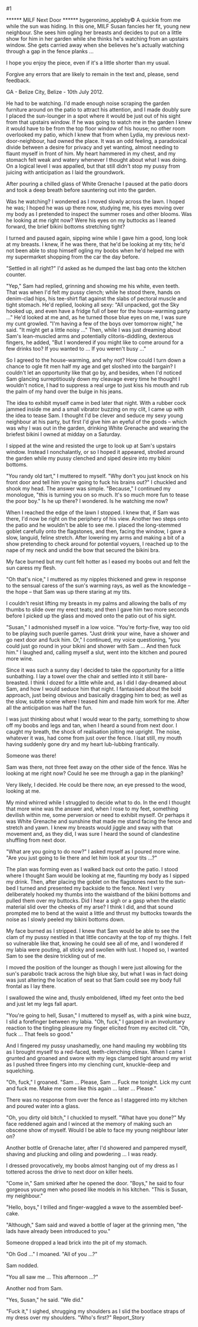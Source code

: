 #1 

 

 ****** MILF Next Door ****** bygeronimo_appleby© A quickie from me while the sun was hiding. In this one, MILF Susan fancies her fit, young new neighbour. She sees him ogling her breasts and decides to put on a little show for him in her garden while she thinks he's watching from an upstairs window. She gets carried away when she believes he's actually watching through a gap in the fence planks ... 

 I hope you enjoy the piece, even if it's a little shorter than my usual. 

 Forgive any errors that are likely to remain in the text and, please, send feedback. 

 GA - Belize City, Belize - 10th July 2012. 

 

 

 He had to be watching. I'd made enough noise scraping the garden furniture around on the patio to attract his attention, and I made doubly sure I placed the sun-lounger in a spot where it would be just out of his sight from that upstairs window. If he was going to watch me in the garden I knew it would have to be from the top floor window of his house; no other room overlooked my patio, which I knew that from when Lydia, my previous next-door-neighbour, had owned the place. It was an odd feeling, a paradoxical divide between a desire for privacy and yet wanting, almost needing to flaunt myself in front of him. My heart hammered in my chest, and my stomach felt weak and watery whenever I thought about what I was doing. On a logical level I was appalled, but that still didn't stop my pussy from juicing with anticipation as I laid the groundwork. 

 After pouring a chilled glass of White Grenache I paused at the patio doors and took a deep breath before sauntering out into the garden. 

 Was he watching? I wondered as I moved slowly across the lawn. I hoped he was; I hoped he was up there now, studying me, his eyes moving over my body as I pretended to inspect the summer roses and other blooms. Was he looking at me right now? Were his eyes on my buttocks as I leaned forward, the brief bikini bottoms stretching tight? 

 I turned and paused again, sipping wine while I gave him a good, long look at my breasts. I knew, if he was there, that he'd be looking at my tits; he'd not been able to stop himself ogling my boobs when he'd helped me with my supermarket shopping from the car the day before. 

 "Settled in all right?" I'd asked as he dumped the last bag onto the kitchen counter. 

 "Yep," Sam had replied, grinning and showing me his white, even teeth. That was when I'd felt my pussy clench; while he stood there, hands on denim-clad hips, his tee-shirt flat against the slabs of pectoral muscle and tight stomach. He'd replied, looking all sexy: "All unpacked, got the Sky hooked up, and even have a fridge full of beer for the house-warming party ..." He'd looked at me and, as he turned those blue eyes on me, I was sure my cunt growled. "I'm having a few of the boys over tomorrow night," he said. "It might get a little noisy ..." Then, while I was just dreaming about Sam's lean-muscled arms and potentially clitoris-diddling, dexterous fingers, he added, "But I wondered if you might like to come around for a few drinks too? If you wanted to ... If you weren't busy ..." 

 So I agreed to the house-warming, and why not? How could I turn down a chance to ogle fit men half my age and get sloshed into the bargain? I couldn't let an opportunity like that go by, and besides, when I'd noticed Sam glancing surreptitiously down my cleavage every time he thought I wouldn't notice, I had to suppress a real urge to just kiss his mouth and rub the palm of my hand over the bulge in his jeans. 

 The idea to exhibit myself came in bed later that night. With a rubber cock jammed inside me and a small vibrator buzzing on my clit, I came up with the idea to tease Sam. I thought I'd be clever and seduce my sexy young neighbour at his party, but first I'd give him an eyeful of the goods – which was why I was out in the garden, drinking White Grenache and wearing the briefest bikini I owned at midday on a Saturday. 

 I sipped at the wine and resisted the urge to look up at Sam's upstairs window. Instead I nonchalantly, or so I hoped it appeared, strolled around the garden while my pussy clenched and siped desire into my bikini bottoms. 

 "You randy old tart," I muttered to myself. "Why don't you just knock on his front door and tell him you're going to fuck his brains out?" I chuckled and shook my head. The answer was simple. "Because," I continued my monologue, "this is turning you on so much. It's so much more fun to tease the poor boy." Is he up there? I wondered. Is he watching me now? 

 When I reached the edge of the lawn I stopped. I knew that, if Sam was there, I'd now be right on the periphery of his view. Another two steps onto the patio and he wouldn't be able to see me. I placed the long-stemmed goblet carefully onto the flagstones, and then, facing the window, I gave a slow, languid, feline stretch. After lowering my arms and making a bit of a show pretending to check around for potential voyuers, I reached up to the nape of my neck and undid the bow that secured the bikini bra. 

 My face burned but my cunt felt hotter as I eased my boobs out and felt the sun caress my flesh. 

 "Oh that's nice," I muttered as my nipples thickened and grew in response to the sensual caress of the sun's warming rays, as well as the knowledge – the hope – that Sam was up there staring at my tits. 

 I couldn't resist lifting my breasts in my palms and allowing the balls of my thumbs to slide over my erect teats; and then I gave him two more seconds before I picked up the glass and moved onto the patio out of his sight. 

 "Susan," I admonished myself in a low voice. "You're forty-five, way too old to be playing such puerile games. "Just drink your wine, have a shower and go next door and fuck him. Or," I continued, my voice questioning, "you could just go round in your bikini and shower with Sam ... And then fuck him." I laughed and, calling myself a slut, went into the kitchen and poured more wine. 

 Since it was such a sunny day I decided to take the opportunity for a little sunbathing. I lay a towel over the chair and settled into it still bare- breasted. I think I dozed for a little while and, as I did I day-dreamed about Sam, and how I would seduce him that night. I fantasised about the bold approach, just being obvious and basically dragging him to bed; as well as the slow, subtle scene where I teased him and made him work for me. After all the anticipation was half the fun. 

 I was just thinking about what I would wear to the party, something to show off my boobs and legs and tan, when I heard a sound from next door. I caught my breath, the shock of realisation jolting me upright. The noise, whatever it was, had come from just over the fence. I lsat still, my mouth having suddenly gone dry and my heart lub-lubbing frantically. 

 Someone was there! 

 Sam was there, not three feet away on the other side of the fence. Was he looking at me right now? Could he see me through a gap in the planking? 

 Very likely, I decided. He could be there now, an eye pressed to the wood, looking at me. 

 My mind whirred while I struggled to decide what to do. In the end I thought that more wine was the answer and, when I rose to my feet, something devilish within me, some perversion or need to exhibit myself. Or perhaps it was White Grenache and sunshine that made me stand facing the fence and stretch and yawn. I knew my breasts would jiggle and sway with that movement and, as they did, I was sure I heard the sound of clandestine shuffling from next door. 

 "What are you going to do now?" I asked myself as I poured more wine. "Are you just going to lie there and let him look at your tits ...?" 

 The plan was forming even as I walked back out onto the patio. I stood where I thought Sam would be looking at me, flaunting my body as I sipped my drink. Then, after placing the goblet on the flagstones next to the sun-bed I turned and presented my backside to the fence. Next I very deliberately hooked my thumbs into the waistband of the bikini bottoms and pulled them over my buttocks. Did I hear a sigh or a gasp when the elastic material slid over the cheeks of my arse? I think I did, and that sound prompted me to bend at the waist a little and thrust my buttocks towards the noise as I slowly peeled my bikini bottoms down. 

 My face burned as I stripped. I knew that Sam would be able to see the clam of my pussy nestled in that little concavity at the top of my thighs. I felt so vulnerable like that, knowing he could see all of me, and I wondered if my labia were pouting, all sticky and swollen with lust. I hoped so, I wanted Sam to see the desire trickling out of me. 

 I moved the position of the lounger as though I were just allowing for the sun's parabolic track across the high blue sky, but what I was in fact doing was just altering the location of seat so that Sam could see my body full frontal as I lay there. 

 I swallowed the wine and, thusly emboldened, lifted my feet onto the bed and just let my legs fall apart. 

 "You're going to hell, Susan," I muttered to myself as, with a pink wine buzz, I slid a forefinger between my labia. "Oh, fuck," I gasped in an involuntary reaction to the tingling pleasure my finger elicited from my excited clit. "Oh, fuck ... That feels so good." 

 And I fingered my pussy unashamedly, one hand mauling my wobbling tits as I brought myself to a red-faced, teeth-clenching climax. When I came I grunted and groaned and swore with my legs clamped tight around my wrist as I pushed three fingers into my clenching cunt, knuckle-deep and squelching. 

 "Oh, fuck," I groaned. "Sam ... Please, Sam ... Fuck me tonight. Lick my cunt and fuck me. Make me come like this again ... later ... Please." 

 There was no response from over the fence as I staggered into my kitchen and poured water into a glass. 

 "Oh, you dirty old bitch," I chuckled to myself. "What have you done?" My face reddened again and I winced at the memory of making such an obscene show of myself. Would I be able to face my young neighbour later on? 

 Another bottle of Grenache later, after I'd showered and pampered myself, shaving and plucking and oiling and powdering ... I was ready. 

 I dressed provocatively, my boobs almost hanging out of my dress as I tottered across the drive to next door on killer heels. 

 "Come in," Sam smirked after he opened the door. "Boys," he said to four gorgeous young men who posed like models in his kitchen. "This is Susan, my neighbour." 

 "Hello, boys," I trilled and finger-waggled a wave to the assembled beef-cake. 

 "Although," Sam said and waved a bottle of lager at the grinning men, "the lads have already been introduced to you." 

 Someone dropped a lead brick into the pit of my stomach. 

 "Oh God ..." I moaned. "All of you ...?" 

 Sam nodded. 

 "You all saw me ... This afternoon ...?" 

 Another nod from Sam. 

 "Yes, Susan," he said. "We did." 

 "Fuck it," I sighed, shrugging my shoulders as I slid the bootlace straps of my dress over my shoulders. "Who's first?" Report_Story 
